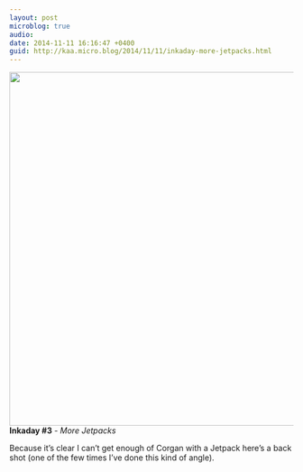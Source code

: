 ```yaml
---
layout: post
microblog: true
audio: 
date: 2014-11-11 16:16:47 +0400
guid: http://kaa.micro.blog/2014/11/11/inkaday-more-jetpacks.html
---
```

<img src="https://www.kaa.bz/uploads/2018/6b26a44455.jpg" alt="" width="840" height="627" class="alignnone size-full wp-image-297" /><strong>Inkaday #3</strong> - <em>More Jetpacks</em>

Because it’s clear I can’t get enough of Corgan with a Jetpack here’s a back shot (one of the few times I’ve done this kind of angle).
